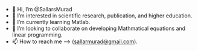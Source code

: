 - 👋 Hi, I’m @SallarsMurad
- 👀 I’m interested in scientific research, publication, and higher education.
- 🌱 I’m currently learning Matlab.
- 💞️ I’m looking to collaborate on developing Mathmatical equations and linear programming.
- 📫 How to reach me --> (sallarmurad@gmail.com).

<!---
SallarsMurad/SallarsMurad is a ✨ special ✨ repository because its `README.md` (this file) appears on your GitHub profile.
You can click the Preview link to take a look at your changes.
--->
